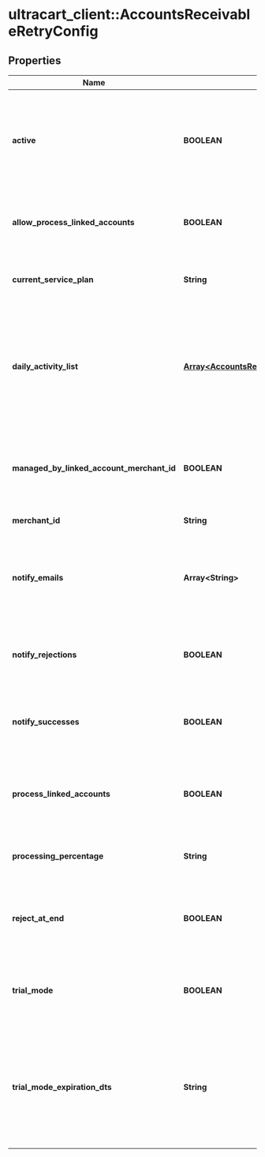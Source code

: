 # ultracart_client::AccountsReceivableRetryConfig

## Properties
Name | Type | Description | Notes
------------ | ------------- | ------------- | -------------
**active** | **BOOLEAN** | True if the retry should run daily.  False puts the retry service into an inactive state for this merchant. | [optional] 
**allow_process_linked_accounts** | **BOOLEAN** | True if this account has linked accounts that it can process. | [optional] 
**current_service_plan** | **String** | The current service plan that the account is on. | [optional] 
**daily_activity_list** | [**Array&lt;AccountsReceivableRetryDayActivity&gt;**](AccountsReceivableRetryDayActivity.md) | A list of days and what actions should take place on those days after an order reaches accounts receivable | [optional] 
**managed_by_linked_account_merchant_id** | **BOOLEAN** | If not null, this account is managed by the specified parent merchant id. | [optional] 
**merchant_id** | **String** | UltraCart merchant ID | [optional] 
**notify_emails** | **Array&lt;String&gt;** | A list of email addresses to receive summary notifications from the retry service. | [optional] 
**notify_rejections** | **BOOLEAN** | If true, email addresses are notified of rejections. | [optional] 
**notify_successes** | **BOOLEAN** | If true, email addresses are notified of successful charges. | [optional] 
**process_linked_accounts** | **BOOLEAN** | If true, all linked accounts are also processed using the same rules. | [optional] 
**processing_percentage** | **String** | The percentage rate charged for the service. | [optional] 
**reject_at_end** | **BOOLEAN** | If true, the order is rejected the day after the last configured activity day | [optional] 
**trial_mode** | **BOOLEAN** | True if the account is currently in trial mode.  Set to false to exit trial mode. | [optional] 
**trial_mode_expiration_dts** | **String** | The date when trial mode expires.  If this date is reached without exiting trial mode, the service will de-activate. | [optional] 


